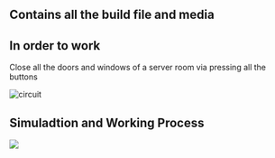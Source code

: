 ## Contains all the build file and media

## In order to work

Close all the doors and windows of a server room via pressing all the buttons

![circuit](https://github.com/Lokesh12121/M2_Server_Room_Temperatue_Monitering_SYS/blob/main/6_Output/serverroomCapture.PNG)

## Simuladtion and Working Process
![](https://github.com/Lokesh12121/M2_Server_Room_Temperatue_Monitering_SYS/blob/main/6_Output/Shortvidsim.gif)
